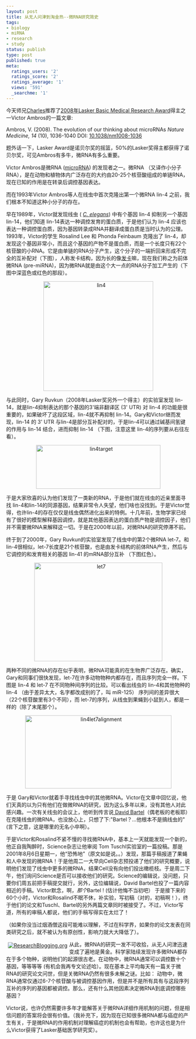 ```yaml
---
layout: post
title: 从无人问津到淘金热--微RNA研究简史
tags:
- biology
- miRNA
- research
- study
status: publish
type: post
published: true
meta:
  ratings_users: '2'
  ratings_score: '2'
  ratings_average: '1'
  views: '591'
  _searchme: '1'
---
```

今天师兄<a href="http://www.facebook.com/people/Charles-Addo-Quaye/1662936908" target="_blank">Charles</a>推荐了<a href="http://www.laskerfoundation.org/awards/2008basic.htm" target="_blank">2008年Lasker Basic Medical Research Award</a>得主之一Victor Ambros的一篇文章:

<span class="Z3988" title="ctx_ver=Z39.88-2004&amp;rft_val_fmt=info%3Aofi%2Ffmt%3Akev%3Amtx%3Ajournal&amp;rft.jtitle=Nature+Medicine&amp;rft_id=info%3Adoi%2F10.1038%2Fnm1008-1036&amp;rfr_id=info%3Asid%2Fresearchblogging.org&amp;rft.atitle=The+evolution+of+our+thinking+about+microRNAs&amp;rft.issn=1078-8956&amp;rft.date=2008&amp;rft.volume=14&amp;rft.issue=10&amp;rft.spage=1036&amp;rft.epage=1040&amp;rft.artnum=http%3A%2F%2Fwww.nature.com%2Fdoifinder%2F10.1038%2Fnm1008-1036&amp;rft.au=Ambros%2C+V.&amp;rfe_dat=bpr3.included=1;bpr3.tags=Biology%2CMolecular+Biology">Ambros, V. (2008). The evolution of our thinking about microRNAs <span style="font-style:italic;">Nature Medicine, 14</span> (10), 1036-1040 DOI: <a rev="review" href="http://dx.doi.org/10.1038/nm1008-1036">10.1038/nm1008-1036</a></span>

<span class="Z3988" title="ctx_ver=Z39.88-2004&amp;rft_val_fmt=info%3Aofi%2Ffmt%3Akev%3Amtx%3Ajournal&amp;rft.jtitle=Nature+Medicine&amp;rft_id=info%3Adoi%2F10.1038%2Fnm1008-1036&amp;rfr_id=info%3Asid%2Fresearchblogging.org&amp;rft.atitle=The+evolution+of+our+thinking+about+microRNAs&amp;rft.issn=1078-8956&amp;rft.date=2008&amp;rft.volume=14&amp;rft.issue=10&amp;rft.spage=1036&amp;rft.epage=1040&amp;rft.artnum=http%3A%2F%2Fwww.nature.com%2Fdoifinder%2F10.1038%2Fnm1008-1036&amp;rft.au=Ambros%2C+V.&amp;rfe_dat=bpr3.included=1;bpr3.tags=Biology%2CMolecular+Biology">题外话一下，Lasker Award是诺贝尔奖的摇篮，50%的Lasker奖得主都获得了诺贝尔奖，可见Ambros有多牛，微RNA有多么重要。</span>

Victor Ambros是微RNA (<a href="http://en.wikipedia.org/wiki/MicroRNA" target="_blank">microRNA</a>) 的发现者之一。微RNA （又译作小分子RNA），是在动物和植物体内广泛存在的大约由20-25个核苷酸组成的单链RNA，现在已知的作用是在转录后调控基因表达。

而在1993年Victor Ambros等人在线虫中首次克隆出第一个微RNA lin-4 之前，我们根本不知道这种小分子的存在。

早在1989年，Victor就发现线虫 ( <a href="http://en.wikipedia.org/wiki/C_elegans" target="_blank"><em>C. elegans</em></a>) 中有个基因 lin-4 抑制另一个基因 lin-14，他们知道 lin-14表达一种调控发育的蛋白质，于是他们认为 lin-4 应该也表达一种调控蛋白质，因为基因转录成RNA并翻译成蛋白质是当时认为的公理。1993年，Victor的学生 Rosalind Lee 和 Phonda Feinbaum 克隆出了 lin-4，却发现这个基因非常小，而且这个基因的产物不是蛋白质，而是一个长度只有22个核苷酸的小RNA。它是由单链的RNA分子产生，这个分子的一端折回来形成不完全的互补配对（下图），人称发卡结构，因为长的像<a href="http://www.chineseknotting.org/projects/bbb-hairpin-big.jpg" target="_blank">发卡</a>嘛，现在我们称之为前体微RNA (pre-miRNA)，因为微RNA就是由这个大一点的RNA分子加工产生的（下图中深蓝色或红色的那段）。
<p style="text-align:center;"><a rel="attachment wp-att-1075" href="http://azaleasays.com/wp-content/uploads/2010/07/lin4let7alignment.png2009/09/06/brief-history-of-microrna-research/lin4/"><img class="aligncenter size-full wp-image-1075" title="lin4" src="http://azaleasays.com/wp-content/uploads/2010/07/lin4.png" alt="lin4" width="300" height="300" /></a></p>

与此同时，Gary Ruvkun（2008年Lasker奖另外一个得主）的实验室发现 lin-14，就是lin-4抑制表达的那个基因的3'端非翻译区 (3' UTR) 对 lin-4 的功能是很重要的，如果破坏了这段区域，lin-4就不再抑制 lin-14。Gary和Victor继而发现，lin-14 的 3' UTR 与lin-4是部分互补配对的，于是lin-4可以通过碱基间氢键的作用与 lin-14 结合，进而抑制 lin-14 （下图，注意这里 lin-4的序列要从右往左看）。
<p style="text-align:center;"><a rel="attachment wp-att-1076" href="http://azaleasays.com/wp-content/uploads/2010/07/lin4let7alignment.png2009/09/06/brief-history-of-microrna-research/lin4target/"><img class="size-full wp-image-1076 aligncenter" title="lin4target" src="http://azaleasays.com/wp-content/uploads/2010/07/lin4target.png" alt="lin4target" width="340" height="120" /></a></p>

于是大家欣喜的认为他们发现了一类新的RNA，于是他们就在线虫的近亲里面寻找 lin-4和lin-14的同源基因，结果非常令人失望，他们啥也没找到。于是Victor觉得，也许lin-4的存在仅仅是线虫偶然进化出来的特例。十几年前，生物学家已经有了很好的模型解释基因调控，就是其他基因表达的蛋白质产物是调控因子，他们并不需要微RNA来解释这一切。于是在2000年以前，对微RNA的研究停滞不前。

终于到了2000年，Gary Ruvkun的实验室发现了线虫中的第2个微RNA let-7。和lin-4很相似，let-7长度是21个核苷酸，也是由发卡结构的前体RNA产生，然后与它调控的和发育相关的基因 lin-41 的mRNA部分互补 （下图红色）。
<p style="text-align:center;"><a rel="attachment wp-att-1077" href="http://azaleasays.com/wp-content/uploads/2010/07/lin4let7alignment.png2009/09/06/brief-history-of-microrna-research/let7/"><img class="size-full wp-image-1077 aligncenter" title="let7" src="http://azaleasays.files.wordpress.com/2009/09/let7.png" alt="let7" width="350" height="270" /></a></p>

两种不同的微RNA的存在似乎表明，微RNA可能真的在生物界广泛存在。确实，Gary和同事们很快发现，let-7在许多动物物种内都存在，而且序列完全一样。下图是 lin-4 和 let-7 在不同物种间序列的比较。可以看出线虫的 lin-4和其他物种的 lin-4 （由于差异太大，名字都改成别的了，叫 miR-125） 序列间的差异很大（22个核苷酸里有3个不同），而 let-7的序列，从线虫到果蝇到小鼠到人，都是一样的（除了末尾那个）。
<p style="text-align:center;"><a rel="attachment wp-att-1078" href="http://azaleasays.com/wp-content/uploads/2010/07/lin4let7alignment.png2009/09/06/brief-history-of-microrna-research/lin4let7alignment/"><img class="size-full wp-image-1078 aligncenter" title="lin4let7alignment" src="http://azaleasays.com/wp-content/uploads/2010/07/lin4let7alignment.png" alt="lin4let7alignment" width="400" height="200" /></a></p>

于是 Gary和Victor就着手寻找线虫中的其他微RNA。Victor在文章中回忆说，他们天真的以为只有他们在做微RNA的研究，因为这么多年以来，没有其他人对此感兴趣。一次有关线虫的会议上，他听到传言说<a href="http://web.wi.mit.edu/bartel/pub/" target="_blank"> David Bartel</a>（偶老板的老板耶） 在克隆线虫的微RNA，也没放心上，只想了下:"Bartel？...他根本不是搞线虫的" (言下之意，这是哪里的无名小卒啊）。

于是Victor和Rosalind不紧不慢的寻找微RNA中，基本上一天就能发现一个新的，他正自我陶醉时，Science杂志让他审阅 Tom Tuschl实验室的一篇投稿。那是2001年8月6日星期一，他“恐怖地”（原文如是说。。）发现，那篇手稿报道了果蝇和人中发现的微RNA！于是他周二一大早向Cell杂志预投递了他们的研究概要，说明他们发现了线虫中更多的微RNA，结果Cell没有向他们投出橄榄枝。于是周二下午，他们询问Science是否可以接收他们的研究。Science的编辑说，没问题，只要你们周五前把手稿提交就行，另外，这位编辑说，David Bartel也投了一篇内容相近的手稿。Victor默念，啊，<em>那个</em>Bartel ! (估计他悔不当初吧） 于是接下来的 60个小时，Victor和Rosalind不眠不休，补实验，写初稿（对的，初稿啊！），终于他们的论文和Tuschl、Bartel的另外两篇文章同时被接受了。不过，Victor写道，所有的审稿人都说，他们的手稿写得实在太烂了！

（如果你没当过烟酒僧这段可能难以理解，不过在科学界，如果你的论文发表在同类研究之后，就不被认为有原创性，影响力就大大降低了）。

<span style="float:left;padding:5px;"><a href="http://www.researchblogging.org"><img style="border:0;" src="http://www.researchblogging.org/public/citation_icons/rb2_large_gray.png" alt="ResearchBlogging.org" /></a></span>
从此，微RNA的研究一发不可收拾，从无人问津迅速变成了遍地是黄金。科学家陆续发现许多微RNA都存在于多个物种，说明他们的起源很古老。在动物中，微RNA通常可以调控数十个基因，等等等等 (有机会我再专文论述哈）。现在基本上平均每天有一篇关于微RNA的研究论文问世，但是关微RNA仍然有很多未解之谜。比如： 动物中，微RNA通常仅通过6-7个核苷酸与被调控基因作用，但是并不是所有具有与这段序列互补的序列的基因都被调控。那么，还有什么其他因素决定微RNA到底调控哪些基因？

Victor说，也许仍然需要许多年才能解答关于微RNA详细作用机制的问题，但是相信问题的答案将会很有价值。（我补充下，因为现在已知很多微RNA都与癌症的产生有关，于是微RNA的作用机制对理解癌症的机制也会有帮助，也许这也是为什么Victor获得了Lasker基础医学研究奖）。
